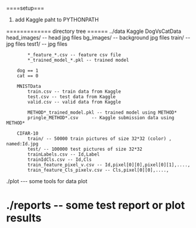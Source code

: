 
====setup===
1. add Kaggle paht to PYTHONPATH


============= directory tree ======
../data 
    Kaggle
        DogVsCatData
            head_images/ -- head jpg files
            bg_images/ -- background jpg files
            train/ -- jpg files
            test1/ -- jpg files

            *_feature_*.csv -- feature csv file
            *_trained_model_*.pkl -- trained model

        dog == 1
        cat == 0
            
        MNISTData
            train.csv -- train data from Kaggle
            test.csv -- test data from Kaggle
            valid.csv -- valid data from Kaggle

            METHOD*_trained_model.pkl -- trained model using METHOD*
            pringle_METHOD*.csv     -- Kaggle submission data using METHOD*

        CIFAR-10
            train/ -- 50000 train pictures of size 32*32 (color) , named:Id.jpg
            test/ -- 100000 test pictures of size 32*32
            trainLabels.csv -- Id,Label
            trainIdCls.csv -- Id,Cls
            train_feature_pixel_v.csv -- Id,pixel[0][0],pixel[0][1],....,
            train_feature_Cls_pixelv.csv -- Cls,pixel[0][0],....,

./plot  ---  some tools for data plot

./reports  -- some test report or plot results 
==========================================
